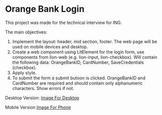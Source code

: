 # Orange Bank Login
This project was made for the technical interview for ING.

The main objectives:

1. Implement the layout: header, mid section, footer. The web page will be used on mobile devices and desktop.
2. Create a web component using LitElement for the login form, use components from lion-web (e.g. lion-input, lion-checkbox). Will contain the following data: OrangeBankID,       CardNumber, SaveCredentials (checkbox).
3. Apply style.
4. To submit the form a submit butoon is clicked. OrangeBankID and CardNumber are required and should contain only alphanumeric characters. Show errors if not.

Desktop Version:
[Image For Desktop]("https://github.com/BaltacMihai/IngForm/blob/main/PhotosForGit/Laptop.PNG?raw=true")

Mobile Version
[Image For Phone]("https://github.com/BaltacMihai/IngForm/blob/main/PhotosForGit/Phone.PNG?raw=true")
